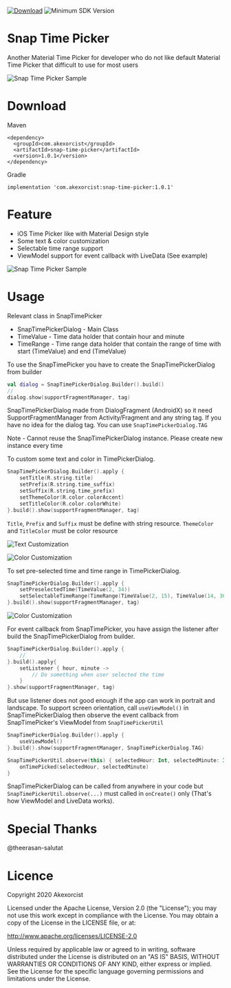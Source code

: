 [ ![Download](https://api.bintray.com/packages/akexorcist/maven/snap-time-picker/images/download.svg)](https://bintray.com/akexorcist/maven/snap-time-picker)
![Minimum SDK Version](https://img.shields.io/badge/minSdkVersion-18-brightgreen) 

Snap Time Picker
==============================
Another Material Time Picker for developer who do not like default Material Time Picker that difficult to use for most users

![Snap Time Picker Sample](https://raw.githubusercontent.com/akexorcist/Android-SnapTimePicker/master/image/00_header.gif)

Download
===============================

Maven
```
<dependency>
  <groupId>com.akexorcist</groupId>
  <artifactId>snap-time-picker</artifactId>
  <version>1.0.1</version>
</dependency>
```

Gradle
```
implementation 'com.akexorcist:snap-time-picker:1.0.1'
```

Feature
===========================
* iOS Time Picker like with Material Design style 
* Some text & color customization
* Selectable time range support
* ViewModel support for event callback with LiveData (See example)

![Snap Time Picker Sample](https://raw.githubusercontent.com/akexorcist/Android-SnapTimePicker/master/image/01_default.jpg)

Usage
===========================
Relevant class in SnapTimePicker
* SnapTimePickerDialog - Main Class 
* TimeValue - Time data holder that contain hour and minute
* TimeRange - Time range data holder that contain the range of time with start (TimeValue) and end (TimeValue)

To use the SnapTimePicker you have to create the SnapTimePickerDialog from builder
```kotlin
val dialog = SnapTimePickerDialog.Builder().build()
//
dialog.show(supportFragmentManager, tag)
```

SnapTimePickerDialog made from DialogFragment (AndroidX) so it need SupportFragmentManager from Activity/Fragment and any string tag. If you have no idea for the dialog tag. You can use `SnapTimePickerDialog.TAG`

Note - Cannot reuse the SnapTimePickerDialog instance. Please create new instance every time 

To custom some text and color in TimePickerDialog. 
```kotlin
SnapTimePickerDialog.Builder().apply {
    setTitle(R.string.title)
    setPrefix(R.string.time_suffix)
    setSuffix(R.string.time_prefix)
    setThemeColor(R.color.colorAccent)
    setTitleColor(R.color.colorWhite)
}.build().show(supportFragmentManager, tag)
```

`Title`, `Prefix` and `Suffix` must be define with string resource. `ThemeColor` and `TitleColor` must be color resource

![Text Customization](https://raw.githubusercontent.com/akexorcist/Android-SnapTimePicker/master/image/02_text.jpg)

![Color Customization](https://raw.githubusercontent.com/akexorcist/Android-SnapTimePicker/master/image/03_color.jpg)

To set pre-selected time and time range in TimePickerDialog. 
```kotlin
SnapTimePickerDialog.Builder().apply {
    setPreselectedTime(TimeValue(2, 34))
    setSelectableTimeRange(TimeRange(TimeValue(2, 15), TimeValue(14, 30)))
}.build().show(supportFragmentManager, tag)
```

![Color Customization](https://raw.githubusercontent.com/akexorcist/Android-SnapTimePicker/master/image/04_time_range.jpg)

For event callback from SnapTimePicker, you have assign the listener after build the SnapTimePickerDialog from builder.
```kotlin
SnapTimePickerDialog.Builder().apply {
    // 
}.build().apply{
    setListener { hour, minute -> 
        // Do something when user selected the time 
    }
}.show(supportFragmentManager, tag)
```

But use listener does not good enough if the app can work in portrait and landscape. To support screen orientation, call `useViewModel()` in SnapTimePickerDialog then observe the event callback from SnapTimePicker's ViewModel from `SnapTimePickerUtil` 

```kotlin
SnapTimePickerDialog.Builder().apply {
    useViewModel()
}.build().show(supportFragmentManager, SnapTimePickerDialog.TAG)

SnapTimePickerUtil.observe(this) { selectedHour: Int, selectedMinute: Int ->
    onTimePicked(selectedHour, selectedMinute)
}
```

SnapTimePickerDialog can be called from anywhere in your code but `SnapTimePickerUtil.observe(...)` must called in `onCreate()` only (That's how ViewModel and LiveData works).

Special Thanks
===========================
@theerasan-salutat

Licence
===========================
Copyright 2020 Akexorcist

Licensed under the Apache License, Version 2.0 (the "License"); you may not use this work except in compliance with the License. You may obtain a copy of the License in the LICENSE file, or at:

http://www.apache.org/licenses/LICENSE-2.0

Unless required by applicable law or agreed to in writing, software distributed under the License is distributed on an "AS IS" BASIS, WITHOUT WARRANTIES OR CONDITIONS OF ANY KIND, either express or implied. See the License for the specific language governing permissions and limitations under the License.
